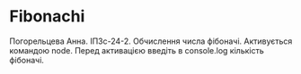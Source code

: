 # Fibonachi
Погорельцева Анна. ІПЗс-24-2. Обчислення числа фібоначі. Активується командою node. Перед активацією введіть в console.log кількість фібоначі.

